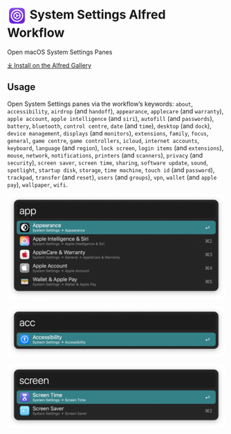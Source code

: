 # <img src='Workflow/icon.png' width='45' align='center' alt='icon'> System Settings Alfred Workflow

Open macOS System Settings Panes

[⤓ Install on the Alfred Gallery](https://alfred.app/workflows/alfredapp/system-settings)

## Usage

Open System Settings panes via the workflow’s keywords: `about`, `accessibility`, `airdrop` (and `handoff`), `appearance`, `applecare` (and `warranty`), `apple account`, `apple intelligence` (and `siri`), `autofill` (and `passwords`), `battery`, `bluetooth`, `control centre`, `date` (and `time`), `desktop` (and `dock`), `device management`, `displays` (and `monitors`), `extensions`, `family`, `focus`, `general`, `game centre`, `game controllers`, `icloud`, `internet accounts`, `keyboard`, `language` (and `region`), `lock screen`, `login items` (and `extensions`), `mouse`, `network`, `notifications`, `printers` (and `scanners`), `privacy` (and `security`), `screen saver`, `screen time`, `sharing`, `software update`, `sound`, `spotlight`, `startup disk`, `storage`, `time machine`, `touch id` (and `password`), `trackpad`, `transfer` (and `reset`), `users` (and `groups`), `vpn`, `wallet` (and `apple pay`), `wallpaper`, `wifi`.

![Alfred search for app](Workflow/images/about/app.png)

![Alfred search for acc](Workflow/images/about/acc.png)

![Alfred search for screen](Workflow/images/about/screen.png)
